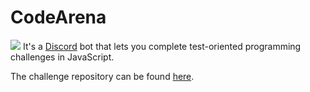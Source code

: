 CodeArena
=====
[![](https://discordbots.org/api/widget/status/355188989420109837.png)](https://discordbots.org/bot/355188989420109837)
It's a [Discord](https://discordapp.com) bot that lets you complete test-oriented programming challenges in JavaScript.

The challenge repository can be found [here](https://github.com/phantamanta44/codearena-challenges).
